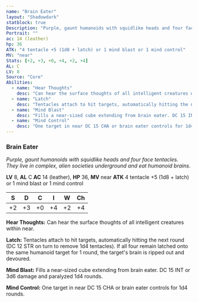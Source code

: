 ```yaml
---
name: "Brain Eater"
layout: "Shadowdark"
statblock: true
Description: "Purple, gaunt humanoids with squidlike heads and four face tentacles. They live in complex, alien societies underground and eat humanoid brains."
Portrait: ""
ac: 14 (leather)
hp: 36
ATK: "4 tentacle +5 (1d8 + latch) or 1 mind blast or 1 mind control"
MV: "near"
Stats: [+2, +3, +0, +4, +2, +4]
AL: C
LV: 8
Source: "Core"
Abilities:
  - name: "Hear Thoughts"
    desc: "Can hear the surface thoughts of all intelligent creatures within near."
  - name: "Latch"
    desc: "Tentacles attach to hit targets, automatically hitting the next round (DC 12 STR on turn to remove 1d4 tentacles). If all four remain latched onto the same humanoid target for 1 round, the target's brain is ripped out and devoured."
  - name: "Mind Blast"
    desc: "Fills a near-sized cube extending from brain eater. DC 15 INT or 3d6 damage and paralyzed 1d4 rounds."
  - name: "Mind Control"
    desc: "One target in near DC 15 CHA or brain eater controls for 1d4 rounds."
---
```


### Brain Eater

_Purple, gaunt humanoids with squidlike heads and four face tentacles. They live in complex, alien societies underground and eat humanoid brains._

**LV** 8, **AL** C
**AC** 14 (leather), **HP** 36, **MV** near
**ATK** 4 tentacle +5 (1d8 + latch) or 1 mind blast or 1 mind control

|  S  |  D  |  C  |  I  |  W  |  Ch  |
|:---:|:---:|:---:|:---:|:---:|:----:|
| +2 | +3 | +0 | +4 | +2 | +4 |

**Hear Thoughts:** Can hear the surface thoughts of all intelligent creatures within near.

**Latch:** Tentacles attach to hit targets, automatically hitting the next round (DC 12 STR on turn to remove 1d4 tentacles). If all four remain latched onto the same humanoid target for 1 round, the target's brain is ripped out and devoured.

**Mind Blast:** Fills a near-sized cube extending from brain eater. DC 15 INT or 3d6 damage and paralyzed 1d4 rounds.

**Mind Control:** One target in near DC 15 CHA or brain eater controls for 1d4 rounds.

